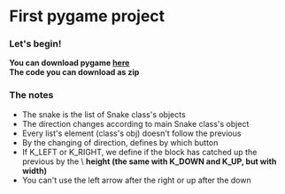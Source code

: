 # First pygame project
### Let's begin!
**You can download pygame [here](http://www.pygame.org/download.shtml)** \
**The code you can download as zip** 
### The notes
- The snake is the list of Snake class's objects 
- The direction changes according to main Snake class's object 
- Every list's element (class's obj) doesn't follow the previous 
- By the changing of direction, defines by which button
- If K_LEFT or K_RIGHT, we define if the block has catched up the previous by the \ 
**height (the same with K_DOWN and K_UP, but with width)**
- You can't use the left arrow after the right or up after the down

